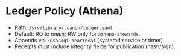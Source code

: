 # Ledger Policy (Athena)
- Path: `/srv/library/.canon/ledger.yaml`
- Default: RO to mesh; RW only for `athena-stewards`.
- Appends via `kusanagi-heartbeat` (systemd service or timer).
- Receipts must include integrity fields for publication (hash/sign).
